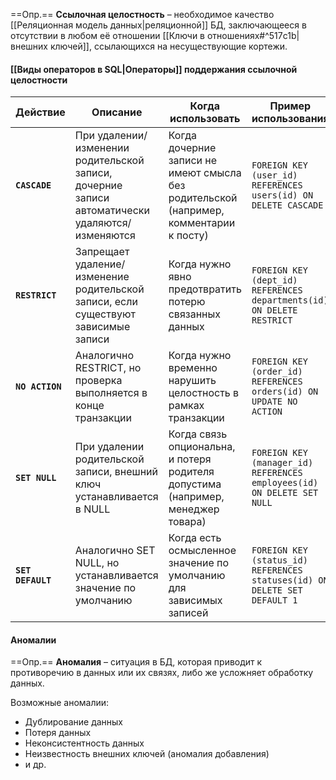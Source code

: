
==Опр.== **Ссылочная целостность** – необходимое качество [[Реляционная модель данных|реляционной]] БД, заключающееся в отсутствии в любом её отношении [[Ключи в отношениях#^517c1b|внешних ключей]], ссылающихся на несуществующие кортежи.

#### [[Виды операторов в SQL|Операторы]] поддержания ссылочной целостности

| Действие          | Описание                                                                                       | Когда использовать                                                                     | Пример использования                                                      |
| ----------------- | ---------------------------------------------------------------------------------------------- | -------------------------------------------------------------------------------------- | ------------------------------------------------------------------------- |
| **`CASCADE`**     | При удалении/изменении родительской записи, дочерние записи автоматически удаляются/изменяются | Когда дочерние записи не имеют смысла без родительской (например, комментарии к посту) | `FOREIGN KEY (user_id) REFERENCES users(id) ON DELETE CASCADE`            |
| **`RESTRICT`**    | Запрещает удаление/изменение родительской записи, если существуют зависимые записи             | Когда нужно явно предотвратить потерю связанных данных                                 | `FOREIGN KEY (dept_id) REFERENCES departments(id) ON DELETE RESTRICT`     |
| **`NO ACTION`**   | Аналогично RESTRICT, но проверка выполняется в конце транзакции                                | Когда нужно временно нарушить целостность в рамках транзакции                          | `FOREIGN KEY (order_id) REFERENCES orders(id) ON UPDATE NO ACTION`        |
| **`SET NULL`**    | При удалении родительской записи, внешний ключ устанавливается в NULL                          | Когда связь опциональна, и потеря родителя допустима (например, менеджер товара)       | `FOREIGN KEY (manager_id) REFERENCES employees(id) ON DELETE SET NULL`    |
| **`SET DEFAULT`** | Аналогично SET NULL, но устанавливается значение по умолчанию                                  | Когда есть осмысленное значение по умолчанию для зависимых записей                     | `FOREIGN KEY (status_id) REFERENCES statuses(id) ON DELETE SET DEFAULT 1` |

#### Аномалии

==Опр.== **Аномалия** – ситуация в БД, которая приводит к противоречию в данных или их связях, либо же усложняет обработку данных.

Возможные аномалии:
- Дублирование данных
- Потеря данных
- Неконсистентность данных 
- Неизвестность внешних ключей (аномалия добавления)
- и др.
